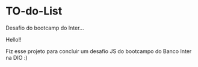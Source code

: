 # TO-do-List
Desafio do bootcamp do Inter...

Hello!!

Fiz esse projeto para concluir um desafio JS do bootcampo do Banco Inter na DIO :)
